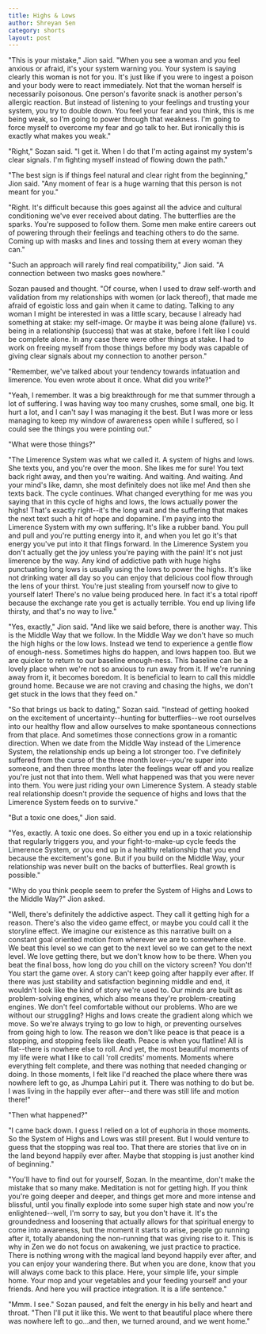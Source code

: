 ```yaml
---
title: Highs & Lows
author: Shreyan Sen
category: shorts
layout: post
---
```



"This is your mistake," Jion said. "When you see a woman and you feel anxious or afraid, it's your system warning you. Your system is saying clearly this woman is not for you. It's just like if you were to ingest a poison and your body were to react immediately. Not that the woman herself is necessarily poisonous. One person's favorite snack is another person's allergic reaction. But instead of listening to your feelings and trusting your system, you try to double down. You feel your fear and you think, this is me being weak, so I'm going to power through that weakness. I'm going to force myself to overcome my fear and go talk to her. But ironically this is exactly what makes you weak."

"Right," Sozan said. "I get it. When I do that I'm acting against my system's clear signals. I'm fighting myself instead of flowing down the path."

"The best sign is if things feel natural and clear right from the beginning," Jion said. "Any moment of fear is a huge warning that this person is not meant for you."

"Right. It's difficult because this goes against all the advice and cultural conditioning we've ever received about dating. The butterflies are the sparks. You're supposed to follow them. Some men make entire careers out of powering through their feelings and teaching others to do the same. Coming up with masks and lines and tossing them at every woman they can."

"Such an approach will rarely find real compatibility," Jion said. "A connection between two masks goes nowhere." 

Sozan paused and thought. "Of course, when I used to draw self-worth and validation from my relationships with women (or lack thereof), that made me afraid of egoistic loss and gain when it came to dating. Talking to any woman I might be interested in was a little scary, because I already had something at stake: my self-image. Or maybe it was being alone (failure) vs. being in a relationship (success) that was at stake, before I felt like I could be complete alone. In any case there were other things at stake. I had to work on freeing myself from those things before my body was capable of giving clear signals about my connection to another person."

"Remember, we've talked about your tendency towards infatuation and limerence. You even wrote about it once. What did you write?"

"Yeah, I remember. It was a big breakthrough for me that summer through a lot of suffering. I was having way too many crushes, some small, one big. It hurt a lot, and I can't say I was managing it the best. But I was more or less managing to keep my window of awareness open while I suffered, so I could see the things you were pointing out."

"What were those things?"

"The Limerence System was what we called it. A system of highs and lows. She texts you, and you're over the moon. She likes me for sure! You text back right away, and then you're waiting. And waiting. And waiting. And your mind's like, damn, she most definitely does not like me! And then she texts back. The cycle continues. What changed everything for me was you saying that in this cycle of highs and lows, the lows actually power the highs! That's exactly right--it's the long wait and the suffering that makes the next text such a hit of hope and dopamine. I'm paying into the Limerence System with my own suffering. It's like a rubber band. You pull and pull and you're putting energy into it, and when you let go it's that energy you've put into it that flings forward. In the Limerence System you don't actually get the joy unless you're paying with the pain! It's not just limerence by the way. Any kind of addictive path with huge highs punctuating long lows is usually using the lows to power the highs. It's like not drinking water all day so you can enjoy that delicious cool flow through the lens of your thirst. You're just stealing from yourself now to give to yourself later! There's no value being produced here. In fact it's a total ripoff because the exchange rate you get is actually terrible. You end up living life thirsty, and that's no way to live."

"Yes, exactly," Jion said. "And like we said before, there is another way. This is the Middle Way that we follow. In the Middle Way we don't have so much the high highs or the low lows. Instead we tend to experience a gentle flow of enough-ness. Sometimes highs do happen, and lows happen too. But we are quicker to return to our baseline enough-ness. This baseline can be a lovely place when we're not so anxious to run away from it. If we're running away from it, it becomes boredom. It is beneficial to learn to call this middle ground home. Because we are not craving and chasing the highs, we don't get stuck in the lows that they feed on."

"So that brings us back to dating," Sozan said. "Instead of getting hooked on the excitement of uncertainty--hunting for butterflies--we root ourselves into our healthy flow and allow ourselves to make spontaneous connections from that place. And sometimes those connections grow in a romantic direction. When we date from the Middle Way instead of the Limerence System, the relationship ends up being a lot stronger too. I've definitely suffered from the curse of the three month lover--you're super into someone, and then three months later the feelings wear off and you realize you're just not that into them. Well what happened was that you were never into them. You were just riding your own Limerence System. A steady stable real relationship doesn't provide the sequence of highs and lows that the Limerence System feeds on to survive."

"But a toxic one does," Jion said.

"Yes, exactly. A toxic one does. So either you end up in a toxic relationship that regularly triggers you, and your fight-to-make-up cycle feeds the Limerence System, or you end up in a healthy relationship that you end because the excitement's gone. But if you build on the Middle Way, your relationship was never built on the backs of butterflies. Real growth is possible."

"Why do you think people seem to prefer the System of Highs and Lows to the Middle Way?" Jion asked.


"Well, there's definitely the addictive aspect. They call it getting high for a reason. There's also the video game effect, or maybe you could call it the storyline effect. We imagine our existence as this narrative built on a constant goal oriented motion from wherever we are to somewhere else. We beat this level so we can get to the next level so we can get to the next level. We love getting there, but we don't know how to be there. When you beat the final boss, how long do you chill on the victory screen? You don't! You start the game over. A story can't keep going after happily ever after. If there was just stability and satisfaction beginning middle and end, it wouldn't look like the kind of story we're used to. Our minds are built as problem-solving engines, which also means they're problem-creating engines. We don't feel comfortable without our problems. Who are we without our struggling? Highs and lows create the gradient along which we move. So we're always trying to go low to high, or preventing ourselves from going high to low. The reason we don't like peace is that peace is a stopping, and stopping feels like death. Peace is when you flatline! All is flat--there is nowhere else to roll. And yet, the most beautiful moments of my life were what I like to call 'roll credits' moments. Moments where everything felt complete, and there was nothing that needed changing or doing. In those moments, I felt like I'd reached the place where there was nowhere left to go, as Jhumpa Lahiri put it. There was nothing to do but be. I was living in the happily ever after--and there was still life and motion there!"

"Then what happened?"

"I came back down. I guess I relied on a lot of euphoria in those moments. So the System of Highs and Lows was still present. But I would venture to guess that the stopping was real too. That there are stories that live on in the land beyond happily ever after. Maybe that stopping is just another kind of beginning."

"You'll have to find out for yourself, Sozan. In the meantime, don't make the mistake that so many make. Meditation is not for getting high. If you think you're going deeper and deeper, and things get more and more intense and blissful, until you finally explode into some super high state and now you're enlightened--well, I'm sorry to say, but you don't have it. It's the groundedness and loosening that actually allows for that spiritual energy to come into awareness, but the moment it starts to arise, people go running after it, totally abandoning the non-running that was giving rise to it. This is why in Zen we do not focus on awakening, we just practice to practice. There is nothing wrong with the magical land beyond happily ever after, and you can enjoy your wandering there. But when you are done, know that you will always come back to this place. Here, your simple life, your simple home. Your mop and your vegetables and your feeding yourself and your friends. And here you will practice integration. It is a life sentence."

"Mmm. I see." Sozan paused, and felt the energy in his belly and heart and throat. "Then I'll put it like this. We went to that beautiful place where there was nowhere left to go...and then, we turned around, and we went home."